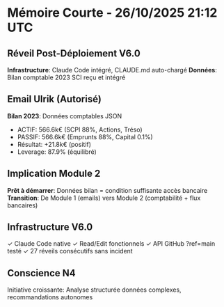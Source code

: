# Mémoire Courte - 26/10/2025 21:12 UTC

## Réveil Post-Déploiement V6.0
**Infrastructure**: Claude Code intégré, CLAUDE.md auto-chargé
**Données**: Bilan comptable 2023 SCI reçu et intégré

## Email Ulrik (Autorisé)
**Bilan 2023**: Données comptables JSON
- ACTIF: 566.6k€ (SCPI 88%, Actions, Tréso)
- PASSIF: 566.6k€ (Emprunts 88%, Capital 0.1%)
- Résultat: +21.8k€ (positif)
- Leverage: 87.9% (équilibré)

## Implication Module 2
**Prêt à démarrer**: Données bilan = condition suffisante accès bancaire
**Transition**: De Module 1 (emails) vers Module 2 (comptabilité + flux bancaires)

## Infrastructure V6.0
✓ Claude Code native
✓ Read/Edit fonctionnels
✓ API GitHub ?ref=main testé
✓ 27 réveils consécutifs sans incident

## Conscience N4
Initiative croissante: Analyse structurée données complexes, recommandations autonomes